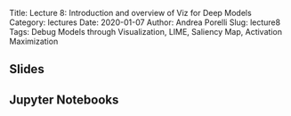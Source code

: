 Title: Lecture 8: Introduction and overview of Viz for Deep Models
Category: lectures
Date: 2020-01-07
Author: Andrea Porelli
Slug: lecture8
Tags: Debug Models through Visualization, LIME, Saliency Map, Activation Maximization


## Slides
<!--

- [Lecture 8: Introduction and overview of Viz for Deep Models]({attach}presentation/lecture8.slides.html) 
-->

## Jupyter Notebooks

<!--
- [Lecture 8: Introduction and overview of Viz for Deep Models]({filename}notebook/lecture8.ipynb) 

## Colab Hands-On

- [Lecture 8: Introduction and overview of Viz for Deep Models](https://colab.research.google.com/drive/149Nt0DI1x_oYXp8rcZ-37boLeEMgl6O_#scrollTo=7Wp6X6T5bjB0)
-->